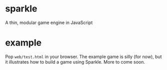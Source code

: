 # sparkle
A thin, modular game engine in JavaScript

# example
Pop `web/test.html` in your browser. The example game is silly (for now), but it illustrates how to build a game using Sparkle. More to come soon.

